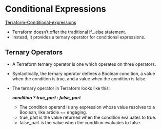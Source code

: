 # Conditional Expressions

[Terraform-Conditional-expressions](https://spacelift.io/blog/terraform-conditionals)

- Terraform doesn’t offer the traditional if…else statement.
- Instead, it provides a ternary operator for conditional expressions.

## Ternary Operators

- A Terraform ternary operator is one which operates on three operators.
- Syntactically, the ternary operator defines a Boolean condition, a value when the condition is true, and a value when the condition is false. 
- The ternary operator in Terraform looks like this:
  
    ***condition ? true_part : false_part***

    - The condition operand is any expression whose value resolves to a Boolean, like article == engaging.
    - true_part is the value returned when the condition evaluates to true.
    - false_part is the value when the condition evaluates to false.
